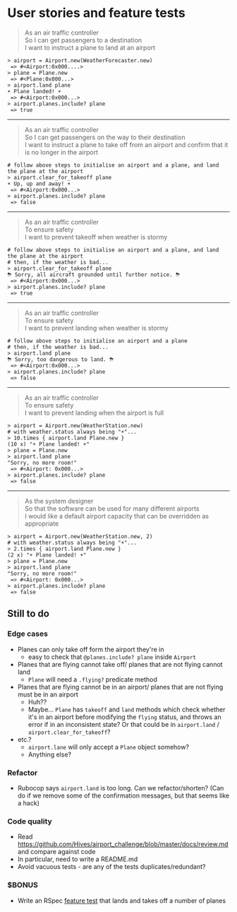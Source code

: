 # User stories and feature tests

> As an air traffic controller  
> So I can get passengers to a destination  
> I want to instruct a plane to land at an airport 

```
> airport = Airport.new(WeatherForecaster.new)
 => #<Airport:0x000....>
> plane = Plane.new
 => #<Plane:0x000...>
> airport.land plane
☀️ Plane landed! ☀️
 => #<Airport:0x000...>
> airport.planes.include? plane
 => true
```

---

> As an air traffic controller  
> So I can get passengers on the way to their destination  
> I want to instruct a plane to take off from an airport and confirm that it is no longer in the airport

```
# follow above steps to initialise an airport and a plane, and land the plane at the airport
> airport.clear_for_takeoff plane
☀️ Up, up and away! ☀️
 => #<Airport:0x000...>
> airport.planes.include? plane
 => false
```

---

> As an air traffic controller  
> To ensure safety  
> I want to prevent takeoff when weather is stormy  

```
# follow above steps to initialise an airport and a plane, and land the plane at the airport
# then, if the weather is bad...
> airport.clear_for_takeoff plane
⛈ Sorry, all aircraft grounded until further notice. ⛈
 => #<Airport:0x000...>
> airport.planes.include? plane
 => true
```

---

> As an air traffic controller  
> To ensure safety  
> I want to prevent landing when weather is stormy  

```
# follow above steps to initialise an airport and a plane
# then, if the weather is bad...
> airport.land plane
⛈ Sorry, too dangerous to land. ⛈
 => #<Airport:0x000...>
> airport.planes.include? plane
 => false
```

---

> As an air traffic controller  
> To ensure safety  
> I want to prevent landing when the airport is full  

```
> airport = Airport.new(WeatherStation.new)
# with weather.status always being "☀️"...
> 10.times { airport.land Plane.new }
(10 x) "☀️ Plane landed! ☀️"
> plane = Plane.new
> airport.land plane
"Sorry, no more room!"
 => #<Airport: 0x000...>
> airport.planes.include? plane
 => false
```

___

> As the system designer  
> So that the software can be used for many different airports  
> I would like a default airport capacity that can be overridden as appropriate  

```
> airport = Airport.new(WeatherStation.new, 2)
# with weather.status always being "☀️"...
> 2.times { airport.land Plane.new }
(2 x) "☀️ Plane landed! ☀️"
> plane = Plane.new
> airport.land plane
"Sorry, no more room!"
 => #<Airport: 0x000...>
> airport.planes.include? plane
 => false
```

## Still to do

### Edge cases

- Planes can only take off form the airport they're in
  - easy to check that `@planes.include? plane` inside `Airport`
- Planes that are flying cannot take off/ planes that are not flying cannot land
  - `Plane` will need a `.flying?` predicate method
- Planes that are flying cannot be in an airport/ planes that are not flying must be in an airport
  - Huh??
  - Maybe... `Plane` has `takeoff` and `land` methods which check whether it's in an airport before modifying the `flying` status, and throws an error if in an inconsistent state? Or that could be in `airport.land` / `airport.clear_for_takeoff`?
- etc.?
  - `airport.lane` will only accept a `Plane` object somehow?
  - Anything else?

### Refactor

- Rubocop says `airport.land` is too long. Can we refactor/shorten? (Can do if we remove some of the confirmation messages, but that seems like a hack)

### Code quality

- Read <https://github.com/Hives/airport_challenge/blob/master/docs/review.md> and compare against code
- In particular, need to write a README.md
- Avoid vacuous tests - are any of the tests duplicates/redundant?

### $BONUS

- Write an RSpec [feature test](https://relishapp.com/rspec/rspec-rails/docs/feature-specs/feature-spec) that lands and takes off a number of planes